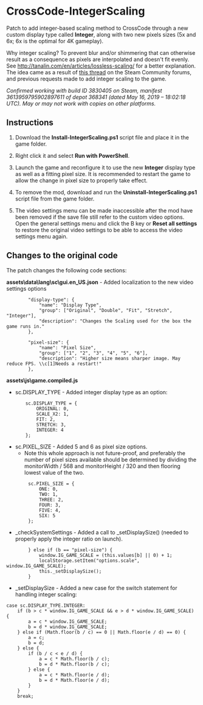 # CrossCode-IntegerScaling
Patch to add integer-based scaling method to CrossCode through a new custom display type called **Integer**, along with two new pixels sizes (5x and 6x; 6x is the optimal for 4K gameplay).

Why integer scaling? To prevent blur and/or shimmering that can otherwise result as a consequence as pixels are interpolated and doesn't fit evenly. See http://tanalin.com/en/articles/lossless-scaling/ for a better explanation. The idea came as a result of [this thread](https://steamcommunity.com/app/368340/discussions/0/1640915206443018918/) on the Steam Community forums, and previous requests made to add integer scaling to the game.

*Confirmed working with build ID 3830405 on Steam, manifest 3613959795902897611 of depot 368341 (dated May 16, 2019 – 18:02:18 UTC). May or may not work with copies on other platforms.*


## Instructions

1. Download the **Install-IntegerScaling.ps1** script file and place it in the game folder.

2. Right click it and select **Run with PowerShell**.

3. Launch the game and reconfigure it to use the new **Integer** display type as well as a fitting pixel size. It is recommended to restart the game to allow the change in pixel size to properly take effect.

4. To remove the mod, download and run the **Uninstall-IntegerScaling.ps1** script file from the game folder.

5. The video settings menu can be made inaccessible after the mod have been removed if the save file still refer to the custom video options. Open the general settings menu and click the B key or **Reset all settings** to restore the original video settings to be able to access the video settings menu again.


## Changes to the original code

The patch changes the following code sections:

**assets\data\lang\sc\gui.en_US.json** - Added localization to the new video settings options
```
        "display-type": {
        	"name": "Display Type",
        	"group": ["Original", "Double", "Fit", "Stretch", "Integer"],
        	"description": "Changes the Scaling used for the box the game runs in."
        },
```
```
        "pixel-size": {
        	"name": "Pixel Size",
        	"group": ["1", "2", "3", "4", "5", "6"],
        	"description": "Higher size means sharper image. May reduce FPS. \\c[1]Needs a restart!"
        },
```

**assets\js\game.compiled.js**
*  sc.DISPLAY_TYPE - Added integer display type as an option:
 ```
        sc.DISPLAY_TYPE = {
        	ORIGINAL: 0,
        	SCALE_X2: 1,
        	FIT: 2,
        	STRETCH: 3,
        	INTEGER: 4
        };
```

* sc.PIXEL_SIZE - Added 5 and 6 as pixel size options.
  * Note this whole approach is not future-proof, and preferably the number of pixel sizes available should be determined by dividing the monitorWidth / 568 and monitorHeight / 320 and then flooring lowest value of the two.
```
        sc.PIXEL_SIZE = {
        	ONE: 0,
        	TWO: 1,
        	THREE: 2,
        	FOUR: 3,
        	FIVE: 4,
        	SIX: 5
        };
```

* _checkSystemSettings - Added a call to _setDisplaySize() (needed to properly apply the integer ratio on launch).
```
        } else if (b == "pixel-size") {
        	window.IG_GAME_SCALE = (this.values[b] || 0) + 1;
        	localStorage.setItem("options.scale", window.IG_GAME_SCALE);
        	this._setDisplaySize();
        }
```

* _setDisplaySize - Added a new case for the switch statement for handling integer scaling:
```
case sc.DISPLAY_TYPE.INTEGER:
	if (b > c * window.IG_GAME_SCALE && e > d * window.IG_GAME_SCALE) {
		a = c * window.IG_GAME_SCALE;
		b = d * window.IG_GAME_SCALE;
	} else if (Math.floor(b / c) == 0 || Math.floor(e / d) == 0) {
		a = c;
		b = d;
	} else {
		if (b / c < e / d) {
			a = c * Math.floor(b / c);
			b = d * Math.floor(b / c);
		} else {
			a = c * Math.floor(e / d);
			b = d * Math.floor(e / d);
		}
	}
	break;
```
